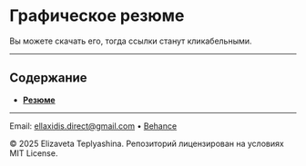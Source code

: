 # Графическое резюме
Вы можете скачать его, тогда ссылки станут кликабельными.

---

## Содержание

- **[Резюме](CONTENTS_RU/Resume.pdf)**

---

Email: ellaxidis.direct@gmail.com &bull; [Behance](https://www.behance.net/ellaxidis)

&copy; 2025 Elizaveta Teplyashina. Репозиторий лицензирован на условиях MIT License.
